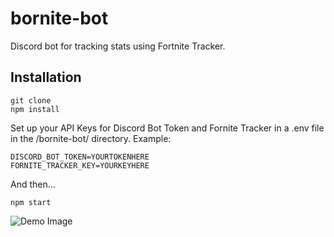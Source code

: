 # bornite-bot
Discord bot for tracking stats using Fortnite Tracker.

## Installation
```
git clone
npm install
```
Set up your API Keys for Discord Bot Token and Fornite Tracker in a .env file in the /bornite-bot/ directory.
Example:
```
DISCORD_BOT_TOKEN=YOURTOKENHERE
FORNITE_TRACKER_KEY=YOURKEYHERE
```
And then...
```
npm start
```
![Demo Image](https://i.imgur.com/q4ZmKKX.jpg)
